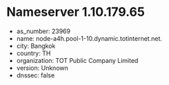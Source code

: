 # Nameserver 1.10.179.65

* as_number: 23969
* name: node-a4h.pool-1-10.dynamic.totinternet.net.
* city: Bangkok
* country: TH
* organization: TOT Public Company Limited
* version: Unknown
* dnssec: false
